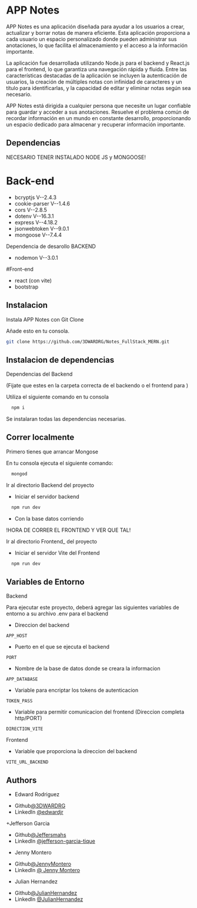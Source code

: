 
# APP Notes

APP Notes es una aplicación diseñada para ayudar a los usuarios a crear, actualizar y borrar notas de manera eficiente. Esta aplicación proporciona a cada usuario un espacio personalizado donde pueden administrar sus anotaciones, lo que facilita el almacenamiento y el acceso a la información importante.

La aplicación fue desarrollada utilizando Node.js para el backend y React.js para el frontend, lo que garantiza una navegación rápida y fluida. Entre las características destacadas de la aplicación se incluyen la autenticación de usuarios, la creación de múltiples notas con infinidad de caracteres y un título para identificarlas, y la capacidad de editar y eliminar notas según sea necesario.

APP Notes está dirigida a cualquier persona que necesite un lugar confiable para guardar y acceder a sus anotaciones. Resuelve el problema común de recordar información en un mundo en constante desarrollo, proporcionando un espacio dedicado para almacenar y recuperar información importante.
## Dependencias


NECESARIO TENER INSTALADO NODE JS  y MONGOOSE! 


# Back-end

-   bcryptjs V--2.4.3
-   cookie-parser V--1.4.6
-   cors V--2.8.5
-   dotenv V--16.3.1
-   express V--4.18.2
-   jsonwebtoken V--9.0.1
-    mongoose V--7.4.4

Dependencia de desarollo BACKEND 

-   nodemon V--3.0.1

#Front-end

-  react (con vite)
-  bootstrap





## Instalacion

Instala APP Notes con Git Clone

Añade esto en tu consola.

```bash
git clone https://github.com/3DWARDRG/Notes_FullStack_MERN.git
```
## Instalacion de dependencias

Dependencias del Backend

(Fijate que estes en la carpeta correcta de el  backendo o el frontend para ) 


Utiliza el siguiente comando en tu consola

```bash
  npm i 
```
Se instalaran todas las dependencias necesarias.
## Correr localmente

Primero tienes que arrancar Mongose


En tu consola ejecuta el siguiente comando:

```bash
  mongod
```

Ir al directorio Backend del proyecto

- Iniciar el servidor backend

```bash
  npm run dev
```

+ Con la base datos corriendo

!HORA DE CORRER EL FRONTEND  Y VER QUE TAL!

Ir al directorio Frontend_ del proyecto

- Iniciar el servidor Vite del Frontend

```bash
  npm run dev
```





## Variables de Entorno

Backend

Para ejecutar este proyecto, deberá agregar las siguientes variables de entorno a su archivo .env para el backend

+ Direccion del backend

`APP_HOST`

+ Puerto en el que se ejecuta el backend

`PORT`

+ Nombre de la base de datos donde se creara la informacion

`APP_DATABASE`

+ Variable para encriptar los tokens de autenticacion

`TOKEN_PASS`

+ Variable para permitir comunicacion del frontend (Direccion completa  http/PORT)

`DIRECTION_VITE`

Frontend

+ Variable que proporciona la direccion del backend

`VITE_URL_BACKEND`








## Authors

+ Edward Rodriguez

- Github[@3DWARDRG](https://github.com/3DWARDRG)
- LinkedIn [@edwardjr](www.linkedin.com/in/edwardjr)

+Jefferson Garcia

- Github[@Jeffersmahs](https://github.com/Jeffersmahs)
- LinkedIn [@jefferson-garcia-tique](https://co.linkedin.com/in/jefferson-garcia-tique-62599b256)

+ Jenny Montero

- Github[@JennyMontero](https://github.com/JennyAstridMontero)
- LinkedIn [@ Jenny Montero](www.linkedin.com/in/)

+ Julian Hernandez

- Github[@JulianHernandez](https://github.com/)
- LinkedIn [@JulianHernandez](www.linkedin.com/in/)

